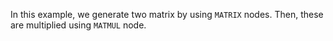 In this example, we generate two matrix by using `MATRIX` nodes. Then, these are multiplied using `MATMUL` node. 